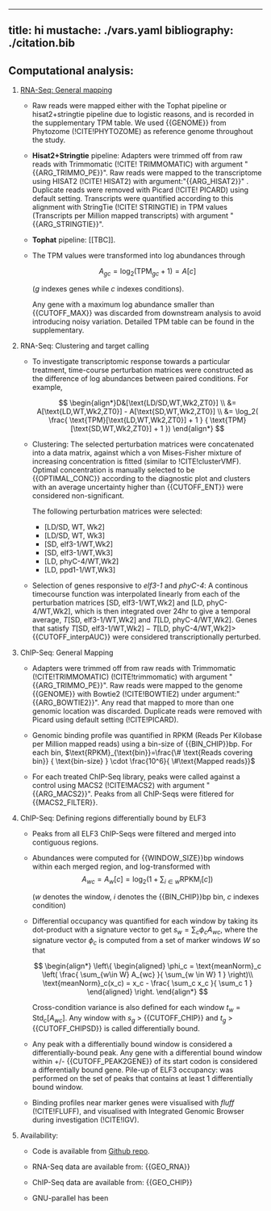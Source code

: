 
---
title: hi
mustache: ./vars.yaml
bibliography: ./citation.bib
---

## Computational analysis:

1. <u>RNA-Seq: General mapping</u>
	
	* Raw reads were mapped either with the Tophat pipeline or hisat2+stringtie pipeline due to logistic reasons, and is recorded in the supplementary TPM table. We used {{GENOME}} from Phytozome (!CITE!PHYTOZOME) as reference genome throughout the study. 

	* **Hisat2+Stringtie** pipeline: Adapters were trimmed off from raw reads with Trimmomatic (!CITE! TRIMMOMATIC) with argument \"{{ARG_TRIMMO_PE}}\". Raw reads were mapped to the transcriptome using HISAT2 (!CITE! HISAT2) with argument:\"{{ARG_HISAT2}}\" . Duplicate reads were removed with Picard (!CITE! PICARD) using default setting. Transcripts were quantified according to this alignment with StringTie (!CITE! STRINGTIE) in TPM values (Transcripts per Million mapped transcripts) with argument \"{{ARG_STRINGTIE}}\". 

	* **Tophat** pipeline: [[TBC]]. 

	* The TPM values were transformed into log abundances through 
		
		$$A_{gc}=\log_2(\text{TPM}_{gc}+1) = A[c]$$
		
		($g$ indexes genes while $c$ indexes conditions). 

		Any gene with a maximum log abundance smaller than {{CUTOFF_MAX}} was discarded from downstream analysis to avoid introducing noisy variation. Detailed TPM table can be found in the supplementary.

1. RNA-Seq: Clustering and target calling

	* To investigate transcriptomic response towards a particular treatment, time-course perturbation matrices were constructed as the difference of log abundances between paired conditions. For example, 
	
		$$
		\begin{align*}D&[\text{LD/SD,WT,Wk2,ZT0}] \\
		&= A[\text{LD,WT,Wk2,ZT0}] - A[\text{SD,WT,Wk2,ZT0}] \\
		&= \log_2( \frac{ \text{TPM}[\text{LD,WT,Wk2,ZT0}] + 1 }
		{ \text{TPM}[\text{SD,WT,Wk2,ZT0}] + 1 })
		\end{align*}
		$$

	* Clustering: The selected perturbation matrices were concatenated into a data matrix, against which a von Mises-Fisher mixture of increasing concentration is fitted (similar to !CITE!clusterVMF). Optimal concentration is manually selected to be {{OPTIMAL_CONC}} according to the diagnostic plot and clusters with an average uncertainty higher than {{CUTOFF_ENT}} were considered non-significant.

		The following perturbation matrices were selected:

		- [LD/SD, WT, Wk2]
		- [LD/SD, WT, Wk3]
		- [SD, elf3-1/WT,Wk2]
		- [SD, elf3-1/WT,Wk3]
		- [LD, phyC-4/WT,Wk2]
		- [LD, ppd1-1/WT,Wk3]

	* Selection of genes responsive to _elf3-1_ and _phyC-4_: A continous timecourse function was interpolated linearly from each of the perturbation matrices [SD, elf3-1/WT,Wk2] and [LD, phyC-4/WT,Wk2], which is then integrated over 24hr to give a temporal average, $T[\text{SD, elf3-1/WT,Wk2}]$ and $T[\text{LD, phyC-4/WT,Wk2}]$. Genes that satisfy $T[\text{SD, elf3-1/WT,Wk2}] - T[\text{LD, phyC-4/WT,Wk2}] >$ {{CUTOFF_interpAUC}} were considered transcriptionally perturbed.

1. ChIP-Seq: General Mapping
	
	* Adapters were trimmed off from raw reads with Trimmomatic (!CITE!TRIMMOMATIC) (!CITE!trimmomatic) with argument \"{{ARG_TRIMMO_PE}}\". Raw reads were mapped to the genome {{GENOME}} with Bowtie2 (!CITE!BOWTIE2) under argument:\"{{ARG_BOWTIE2}}\". Any read that mapped to more than one genomic location was discarded. Duplicate reads were removed with Picard using default setting (!CITE!PICARD).

	* Genomic binding profile was quantified in RPKM (Reads Per Kilobase per Million mapped reads) using a bin-size of {{BIN_CHIP}}bp. For each bin, $\text{RPKM}_{\text{bin}}=\frac{\# \text{Reads covering bin}} { \text{bin-size} } \cdot \frac{10^6}{ \#\text{Mapped reads}}$

	* For each treated ChIP-Seq library, peaks were called against a control using MACS2 (!CITE!MACS2) with argument \"{{ARG_MACS2}}\". Peaks from all ChIP-Seqs were fitlered for {{MACS2_FILTER}}.

1. ChIP-Seq: Defining regions differentially bound by ELF3

	* Peaks from all ELF3 ChIP-Seqs were filtered and merged into contiguous regions.

	* Abundances were computed for {{WINDOW_SIZE}}bp windows within each merged region, and log-transformed with 
		$$A_{wc} = A_{w}[c] =\log_2 \left( 1 + { \sum_{i \in w}  \text{RPKM}_i[c] }\right)$$

		($w$ denotes the window, $i$ denotes the {{BIN_CHIP}}bp bin, $c$ indexes condition)

	* Differential occupancy was quantified for each window by taking its dot-product with a signature vector to get $s_w = \sum_{c} \phi_c A_{wc}$, where the signature vector $\phi_{c}$ is computed from a set of marker windows $W$ so that

		$$
		\begin{align*}
		\left\{ 
		\begin{aligned} 
		\phi_c 
		= \text{meanNorm}_c \left( \frac{ \sum_{w\in W} A_{wc} }{ \sum_{w \in W} 1 } \right)\\
		 \text{meanNorm}_c(x_c) 
		= x_c - \frac{ \sum_c x_c  }{ \sum_c 1 }
		\end{aligned}
		\right.
		\end{align*}
		$$

		Cross-condition variance is also defined for each window $t_w = \text{Std}_c [A_{wc}]$. Any window with $s_g$ > {{CUTOFF_CHIP}} and $t_g$ > {{CUTOFF_CHIPSD}} is called differentially bound. 

	* Any peak with a differentially bound window is considered a differentially-bound peak. Any gene with a differential bound window within +/- {{CUTOFF_PEAK2GENE}} of its start codon is considered a differentially bound gene. Pile-up of ELF3 occupancy: was performed on the set of peaks that contains at least 1 differentially bound window.

	* Binding profiles near marker genes were visualised with _fluff_ (!CITE!FLUFF), and visualised with Integrated Genomic Browser during investigation (!CITE!IGV).


1. Availability:

	* Code is available from [Github repo](https://github.com/shouldsee/BrachyPhoto).

	* RNA-Seq data are available from: {{GEO_RNA}}

	* ChIP-Seq data are available from: {{GEO_CHIP}}

	* GNU-parallel has been
